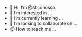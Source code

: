 - 👋 Hi, I’m @Miconosso
- 👀 I’m interested in ...
- 🌱 I’m currently learning ...
- 💞️ I’m looking to collaborate on ...
- 📫 How to reach me ...

<!---
Miconosso/Miconosso is a ✨ special ✨ repository because its `README.md` (this file) appears on your GitHub profile.
You can click the Preview link to take a look at your changes.
--->
